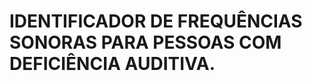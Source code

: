 <!DOCTYPE html>
<html lang="pt-BR">
<head>
    <meta charset="UTF-8">
    <meta name="viewport" content="width=device-width, initial-scale=1.0">
    <title>TCC</title>
</head>
<body>
    <h1>IDENTIFICADOR DE FREQUÊNCIAS SONORAS PARA PESSOAS COM DEFICIÊNCIA AUDITIVA.
</h1>
<p></p>
    
</body>
</html>
